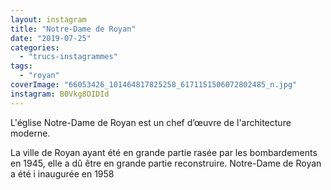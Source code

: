 ```yaml
---
layout: instagram
title: "Notre-Dame de Royan"
date: "2019-07-25"
categories: 
  - "trucs-instagrammes"
tags: 
  - "royan"
coverImage: "66053426_101464817825258_6171151506072802485_n.jpg"
instagram: B0Vkg8OIDId
---
```


L'église Notre-Dame de Royan est un chef d’œuvre de l'architecture moderne.

La ville de Royan ayant été en grande partie rasée par les bombardements en 1945, elle a dû être en grande partie reconstruire. Notre-Dame de Royan a été i inaugurée en 1958
